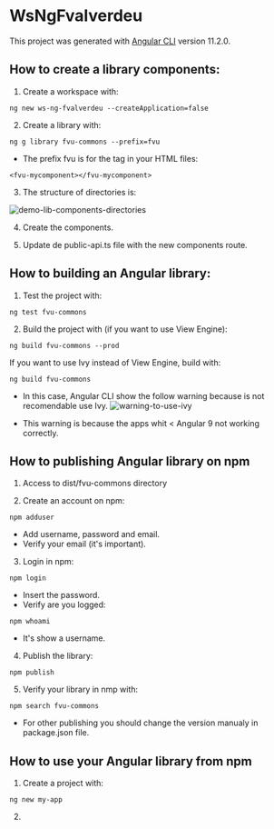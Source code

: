 # WsNgFvalverdeu

This project was generated with [Angular CLI](https://github.com/angular/angular-cli) version 11.2.0.


## How to create a library components:

1. Create a workspace with: 
```
ng new ws-ng-fvalverdeu --createApplication=false
```

2. Create a library with:
```
ng g library fvu-commons --prefix=fvu
```

- The prefix fvu is for the tag in your HTML files: 
```
<fvu-mycomponent></fvu-mycomponent>
```

3. The structure of directories is:

![demo-lib-components-directories](https://user-images.githubusercontent.com/36082218/109058566-22cbc280-76b1-11eb-857e-bd3549399b5a.png)

4. Create the components.

5. Update de public-api.ts file with the new components route.


## How to building an Angular library:

1. Test the project with:
```
ng test fvu-commons
```
2. Build the project with (if you want to use View Engine):
```
ng build fvu-commons --prod
```
If you want to use Ivy instead of View Engine, build with:

```
ng build fvu-commons
```
- In this case, Angular CLI show the follow warning because is not recomendable use Ivy.
   ![warning-to-use-ivy](https://user-images.githubusercontent.com/36082218/109093129-d8b10400-76e5-11eb-95ac-c1ef5fd52131.png)

- This warning is because the apps whit < Angular 9 not working correctly.


## How to publishing Angular library on npm

1. Access to dist/fvu-commons directory

2. Create an account on npm:
```
npm adduser
```
- Add username, password and email.
- Verify your email (it's important).

3. Login in npm:
```
npm login
```
- Insert the password.
- Verify are you logged: 
```
npm whoami
```
- It's show a username.

4. Publish the library:
```
npm publish
```

5. Verify your library in nmp with:
```
npm search fvu-commons
```
- For other publishing you should change the version manualy in package.json file.


## How to use your Angular library from npm

1. Create a project with:
```
ng new my-app
```

2. 



